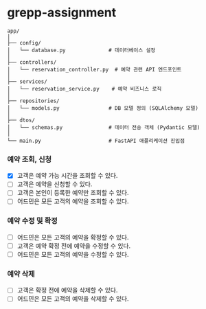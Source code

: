 # grepp-assignment

```
app/
│
├── config/
│   └── database.py              # 데이터베이스 설정
│
├── controllers/
│   └── reservation_controller.py  # 예약 관련 API 엔드포인트
│
├── services/
│   └── reservation_service.py    # 예약 비즈니스 로직
│
├── repositories/
│   └── models.py                # DB 모델 정의 (SQLAlchemy 모델)
│
├── dtos/
│   └── schemas.py               # 데이터 전송 객체 (Pydantic 모델)
│
└── main.py                      # FastAPI 애플리케이션 진입점
```

### 예약 조회, 신청

- [x] 고객은 예약 가능 시간을 조회할 수 있다.
- [ ] 고객은 예약을 신청할 수 있다.
- [ ] 고객은 본인이 등록한 예약만 조회할 수 있다.
- [ ] 어드민은 모든 고객의 예약을 조회할 수 있다.

### 예약 수정 및 확정

- [ ] 어드민은 모든 고객의 예약을 확정할 수 있다.
- [ ] 고객은 예약 확정 전에 예약을 수정할 수 있다.
- [ ] 어드민은 모든 고객의 예약을 수정할 수 있다.

### 예약 삭제

- [ ] 고객은 확정 전에 예약을 삭제할 수 있다.
- [ ] 어드민은 모든 고객의 예약을 삭제할 수 있다.